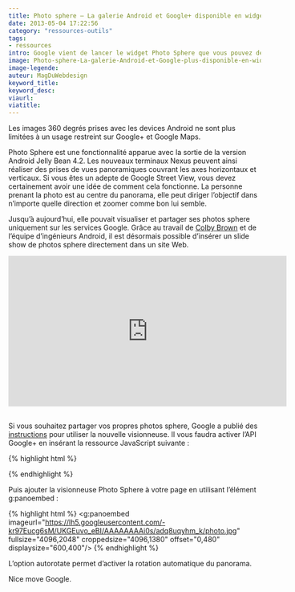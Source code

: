 ```yaml
---
title: Photo sphere – La galerie Android et Google+ disponible en widget Web
date: 2013-05-04 17:22:56
category: "ressources-outils"
tags:
- ressources
intro: Google vient de lancer le widget Photo Sphere que vous pouvez désormais intégrer dans n'importe quel site.
image: Photo-sphere-La-galerie-Android-et-Google-plus-disponible-en-widget-Web-01.jpg
image-legende:
auteur: MagDuWebdesign
keyword_title:
keyword_desc:
viaurl:
viatitle:
---
```


Les images 360 degrés prises avec les devices Android ne sont plus limitées à un usage restreint sur Google+ et Google Maps.

Photo Sphere est une fonctionnalité apparue avec la sortie de la version Android Jelly Bean 4.2. Les nouveaux terminaux Nexus peuvent ainsi réaliser des prises de vues panoramiques couvrant les axes horizontaux et verticaux. Si vous êtes un adepte de Google Street View, vous devez certainement avoir une idée de comment cela fonctionne. La personne prenant la photo est au centre du panorama, elle peut diriger l’objectif dans n’importe quelle direction et zoomer comme bon lui semble.

Jusqu’à aujourd’hui, elle pouvait visualiser et partager ses photos sphere uniquement sur les services Google. Grâce au travail de [Colby Brown](http://www.colbybrownphotography.com/can-photo-spheres-change-the-way-we-experience-the-world/) et de l’équipe d’ingénieurs Android, il est désormais possible d’insérer un slide show de photos sphere directement dans un site Web.

<div style="text-indent: 0px; margin: 0px; margin-bottom: 16px; padding: 0px; background-color: transparent; border-style: none; float: none; line-height: normal; font-size: 1px; vertical-align: baseline; display: inline-block; width: 555px; height: 300px; background-position: initial initial; background-repeat: initial initial;" id="___panoembed_3"><iframe frameborder="0" hspace="0" marginheight="0" marginwidth="0" scrolling="no" style="position: static; top: 0px; width: 555px; margin: 0px; border-style: none; left: 0px; visibility: visible; height: 300px;" tabindex="0" vspace="0" width="100%" id="I6_1367617942744" name="I6_1367617942744" src="https://ssl.gstatic.com/pano/embed/?bsv&amp;imageurl=https%3A%2F%2Flh4.googleusercontent.com%2F--DtXrsskQ7s%2FUYPZ8CRkbOI%2FAAAAAAABSKk%2FVFeUB8iQ2to%2FPANO_20130430_201548.jpg&amp;fullsize=4000%2C2000&amp;croppedsize=4000%2C2000&amp;offset=0%2C0&amp;displaysize=800%2C500&amp;hl=en-US&amp;origin=http%3A%2F%2Fwww.colbybrownphotography.com&amp;gsrc=3p&amp;ic=1&amp;jsh=m%3B%2F_%2Fscs%2Fapps-static%2F_%2Fjs%2Fk%3Doz.gapi.fr.QDK8zzloe8I.O%2Fm%3D__features__%2Fam%3DUQ%2Frt%3Dj%2Fd%3D1%2Frs%3DAItRSTPE8u-hLdYY-XiwC6GBqbOtkeBA1Q#_methods=onPlusOne%2C_ready%2C_close%2C_open%2C_resizeMe%2C_renderstart%2Concircled&amp;id=I6_1367617942744&amp;parent=http%3A%2F%2Fwww.colbybrownphotography.com&amp;rpctoken=12492413" allowtransparency="true" data-gapiattached="true"></iframe></div>

Si vous souhaitez partager vos propres photos sphere, Google a publié des [instructions](https://developers.google.com/panorama/web/) pour utiliser la nouvelle visionneuse. Il vous faudra activer l’API Google+ en insérant la ressource JavaScript suivante :

{% highlight html %}
<script type="text/javascript" src="https://apis.google.com/js/plusone.js"></script>
{% endhighlight %}

Puis ajouter la visionneuse Photo Sphere à votre page en utilisant l’élément g:panoembed :

{% highlight html %}
<g:panoembed imageurl="https://lh5.googleusercontent.com/-kr97Eucg6sM/UKGEuvo_eBI/AAAAAAAAi0s/adq8uqyhm_k/photo.jpg"
fullsize="4096,2048"
croppedsize="4096,1380"
offset="0,480"
displaysize="600,400"/>
{% endhighlight %}

L’option autorotate permet d’activer la rotation automatique du panorama.

Nice move Google.
